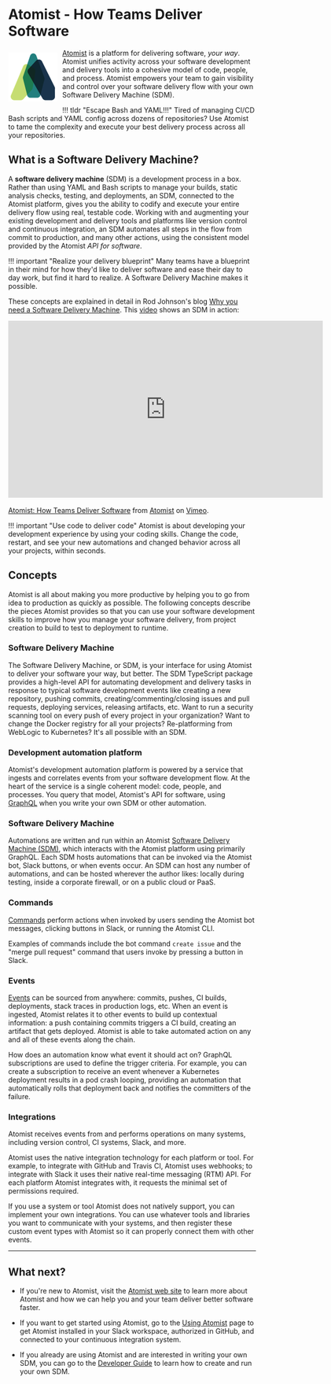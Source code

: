 # Atomist - How Teams Deliver Software

<img style="float:left; margin-top:7px; margin-right:10px; margin-bottom:10px; margin-left:0px;" src="img/atomist-logo.png" height="100px" width="100px" alt="Atomist logo"/>

[Atomist][www] is a platform for delivering software, _your way_.
Atomist unifies activity across your software development and delivery
tools into a cohesive model of code, people, and process.  Atomist
empowers your team to gain visibility and control over your software
delivery flow with your own Software Delivery Machine (SDM).

!!! tldr "Escape Bash and YAML!!!"
    Tired of managing CI/CD Bash scripts and YAML config across dozens
    of repositories?  Use Atomist to tame the complexity and execute
    your best delivery process across all your repositories.

[www]: https://atomist.com/ (Atomist - How Teams Deliver Software)

## What is a Software Delivery Machine?

A **software delivery machine** (SDM) is a development process in a
box.  Rather than using YAML and Bash scripts to manage your builds,
static analysis checks, testing, and deployments, an SDM, connected to
the Atomist platform, gives you the ability to codify and execute your
entire delivery flow using real, testable code.  Working with and
augmenting your existing development and delivery tools and platforms
like version control and continuous integration, an SDM automates 
all steps in the flow from commit to
production, and many other actions, using the consistent model
provided by the Atomist *API for software*.

!!! important "Realize your delivery blueprint"
    Many teams have a blueprint in their mind for how they'd like to
    deliver software and ease their day to day work, but find it hard to
    realize.  A Software Delivery Machine makes it possible.

These concepts are explained in detail in Rod Johnson's blog [Why you
need a Software Delivery Machine][sdm-blog]. This [video][sdm-video]
shows an SDM in action:

<iframe src="https://player.vimeo.com/video/260496136" width="640" height="360" frameborder="0" webkitallowfullscreen mozallowfullscreen allowfullscreen></iframe>
<p><a href="https://vimeo.com/260496136">Atomist: How Teams Deliver Software</a> from <a href="https://vimeo.com/atomist">Atomist</a> on <a href="https://vimeo.com">Vimeo</a>.</p>

!!! important "Use code to deliver code"
    Atomist is about developing your development experience by using
    your coding skills.  Change the code, restart, and see your new
    automations and changed behavior across all your projects, within
    seconds.

[sdm-blog]: https://the-composition.com/why-you-need-a-software-delivery-machine-85e8399cdfc0 (Why you need a Software Delivery Machine - The Composition)
[sdm-video]: https://vimeo.com/260496136

## Concepts

Atomist is all about making you more productive by helping you to go
from idea to production as quickly as possible.  The following
concepts describe the pieces Atomist provides so that you can
use your software development skills to improve how you manage your
software delivery, from project creation to build to test to
deployment to runtime.

### Software Delivery Machine

The Software Delivery Machine, or SDM, is your interface for using
Atomist to deliver your software your way, but better.  The SDM
TypeScript package provides a high-level API for automating
development and delivery tasks in response to typical software
development events like creating a new repository, pushing commits,
creating/commenting/closing issues and pull requests, deploying
services, releasing artifacts, etc.  Want to run a security scanning
tool on every push of every project in your organization?  Want to
change the Docker registry for all your projects?  Re-platforming from
WebLogic to Kubernetes?  It's all possible with an SDM.

### Development automation platform

Atomist's development automation platform is powered by a service that
ingests and correlates events from your software development flow.  At
the heart of the service is a single coherent model: code, people, and
processes.  You query that model, Atomist's API for software, using
[GraphQL][gql] when you write your own SDM or other automation.

[gql]: http://graphql.org/ (GraphQL)

### Software Delivery Machine

Automations are written and run within an Atomist [Software Delivery
Machine (SDM)][sdm], which interacts with the Atomist platform using
primarily GraphQL.  Each SDM hosts automations that can be invoked
via the Atomist bot, Slack buttons, or when events occur.  An SDM can
host any number of automations, and can be hosted wherever the author
likes: locally during testing, inside a corporate firewall, or on a
public cloud or PaaS.

[sdm]: developer/sdm.md (Atomist SDM)

### Commands

[Commands][command] perform actions when invoked by users sending the
Atomist bot messages, clicking buttons in Slack, or running the
Atomist CLI.

Examples of commands include the bot command `create issue` and the
"merge pull request" command that users invoke by pressing a button in
Slack.

[command]: developer/commands.md (Atomist - Commands)

### Events

[Events][event] can be sourced from anywhere: commits, pushes, CI
builds, deployments, stack traces in production logs, etc.  When an
event is ingested, Atomist relates it to other events to build up
contextual information: a push containing commits triggers a CI build,
creating an artifact that gets deployed.  Atomist is able to take
automated action on any and all of these events along the chain.

How does an automation know what event it should act on?  GraphQL
subscriptions are used to define the trigger criteria.  For example,
you can create a subscription to receive an event whenever a
Kubernetes deployment results in a pod crash looping, providing an
automation that automatically rolls that deployment back and notifies
the committers of the failure.

[event]: developer/events.md (Atomist - Events)

### Integrations

Atomist receives events from and performs operations on many systems,
including version control, CI systems, Slack, and more.

Atomist uses the native integration technology for each platform or
tool.  For example, to integrate with GitHub and Travis CI, Atomist
uses webhooks; to integrate with Slack it uses their native real-time
messaging (RTM) API.  For each platform Atomist integrates with, it
requests the minimal set of permissions required.

If you use a system or tool Atomist does not natively support, you can
implement your own integrations.  You can use whatever tools and
libraries you want to communicate with your systems, and then register
these custom event types with Atomist so it can properly connect them
with other events.

---

## What next?

-   If you're new to Atomist, visit the [Atomist web site][www] to
    learn more about Atomist and how we can help you and your team
    deliver better software faster.

-   If you want to get started using Atomist, go to the [Using
    Atomist][user] page to get Atomist installed in your Slack
    workspace, authorized in GitHub, and connected to your continuous
    integration system.

-   If you already are using Atomist and are interested in writing
    your own SDM, you can go to the [Developer
    Guide][dev-guide] to learn how to create and run your own
    SDM.

[user]: user/index.md (Atomist User Guide)
[quick-start]: quick-start.md (Atomist Developer Quick Start)
[dev-guide]: developer/sdm.md (Atomist Automations Developer Guide)
